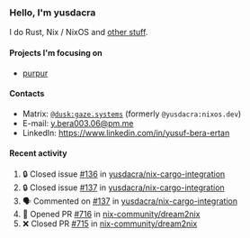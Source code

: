 ### Hello, I'm yusdacra

I do Rust, Nix / NixOS and [other stuff](https://gaze.systems/).

#### Projects I'm focusing on

- [purpur](https://github.com/harmony-development/purpur)

#### Contacts

- Matrix: [`@dusk:gaze.systems`](https://matrix.to/#/@dusk:gaze.systems) (formerly `@yusdacra:nixos.dev`)
- E-mail: y.bera003.06@pm.me
- LinkedIn: https://www.linkedin.com/in/yusuf-bera-ertan

#### Recent activity

<!--START_SECTION:activity-->
1. 🔒 Closed issue [#136](https://github.com/yusdacra/nix-cargo-integration/issues/136) in [yusdacra/nix-cargo-integration](https://github.com/yusdacra/nix-cargo-integration)
2. 🔒 Closed issue [#137](https://github.com/yusdacra/nix-cargo-integration/issues/137) in [yusdacra/nix-cargo-integration](https://github.com/yusdacra/nix-cargo-integration)
3. 🗣 Commented on [#137](https://github.com/yusdacra/nix-cargo-integration/issues/137#issuecomment-1744752329) in [yusdacra/nix-cargo-integration](https://github.com/yusdacra/nix-cargo-integration)
4. 💪 Opened PR [#716](https://github.com/nix-community/dream2nix/pull/716) in [nix-community/dream2nix](https://github.com/nix-community/dream2nix)
5. ❌ Closed PR [#715](https://github.com/nix-community/dream2nix/pull/715) in [nix-community/dream2nix](https://github.com/nix-community/dream2nix)
<!--END_SECTION:activity-->
